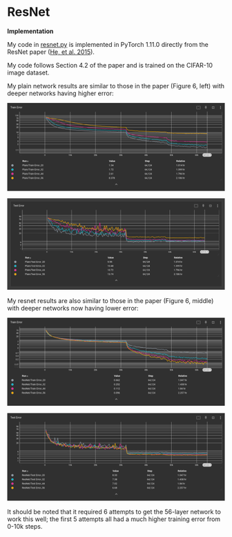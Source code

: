 # ResNet
<b>Implementation</b>

My code in <a href=https://github.com/redonovan/ResNet/blob/main/resnet.py>resnet.py</a> is implemented in PyTorch 1.11.0 directly from the ResNet paper (<a href=https://arxiv.org/abs/1512.03385>He, et al. 2015</a>).  

My code follows Section 4.2 of the paper and is trained on the CIFAR-10 image dataset.

My plain network results are similar to those in the paper (Figure 6, left) with deeper networks having higher error:

![plain network training error](plain_train.png)

![plain network testing error](plain_test.png)

My resnet results are also similar to those in the paper (Figure 6, middle) with deeper networks now having lower error:

![residual network training error](resnet_train.png)

![residual network testing error](resnet_test.png)

It should be noted that it required 6 attempts to get the 56-layer network to work this well; the first 5 attempts all had a much higher training error from 0-10k steps.
